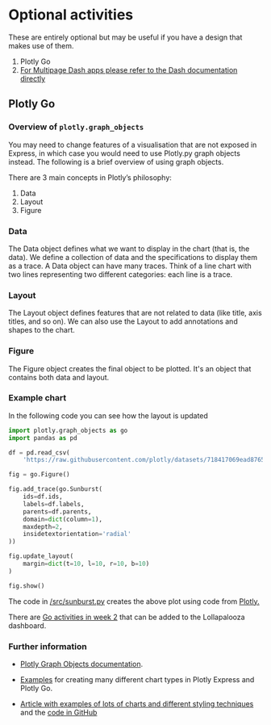 # Optional activities

These are entirely optional but may be useful if you have a design that makes use of them.

1. Plotly Go
2. [For Multipage Dash apps please refer to the Dash documentation directly](https://dash.plotly.com/urls)

## Plotly Go

### Overview of `plotly.graph_objects`

You may need to change features of a visualisation that are not exposed in Express, in which case you would need to use Plotly.py graph objects instead. The following is a brief overview of using graph objects.

There are 3 main concepts in Plotly’s philosophy:

1. Data
2. Layout
3. Figure

### Data

The Data object defines what we want to display in the chart (that is, the data). We define a collection of data and the specifications to display them as a trace. A Data object can have many traces. Think of a line chart with two lines representing two different categories: each line is a trace.

### Layout

The Layout object defines features that are not related to data (like title, axis titles, and so on). We can also use the Layout to add annotations and shapes to the chart.

### Figure

The Figure object creates the final object to be plotted. It's an object that contains both data and layout.

### Example chart

In the following code you can see how the layout is updated

```python
import plotly.graph_objects as go
import pandas as pd

df = pd.read_csv(
    'https://raw.githubusercontent.com/plotly/datasets/718417069ead87650b90472464c7565dc8c2cb1c/coffee-flavors.csv')

fig = go.Figure()

fig.add_trace(go.Sunburst(
    ids=df.ids,
    labels=df.labels,
    parents=df.parents,
    domain=dict(column=1),
    maxdepth=2,
    insidetextorientation='radial'
))

fig.update_layout(
    margin=dict(t=10, l=10, r=10, b=10)
)

fig.show()
```

The code in [/src/sunburst.py](/src/sunburst.py) creates the above plot using code
from [Plotly.](https://plotly.com/python/sunburst-charts/#controlling-text-orientation-inside-sunburst-sectors)

There are [Go activities in week 2](https://github.com/nicholsons/comp0034-week2/blob/main/activities/lollapalooza.md#adding-plotly-go-charts-to-the-lollapalooza-dashboard) that can be added to the Lollapalooza dashboard.

### Further information

- [Plotly Graph Objects documentation](https://plotly.com/python/graph-objects/).

- [Examples](https://plotly.com/python/) for creating many different chart types in Plotly Express and Plotly Go.

- [Article with examples of lots of charts and different styling techniques](https://towardsdatascience.com/visualization-with-plotly-express-comprehensive-guide-eb5ee4b50b57) and the [code in GitHub](https://github.com/vaclavdekanovsky/data-analysis-in-examples/blob/master/Vizualizations/Plotly/Comperhansive%20Guide/Plotly%20Express%20-%20Comprehensive%20Guide.ipynb)
